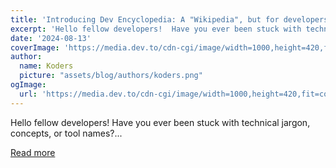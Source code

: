 ```yaml
---
title: 'Introducing Dev Encyclopedia: A "Wikipedia", but for developers'
excerpt: 'Hello fellow developers!  Have you ever been stuck with technical jargon, concepts, or tool names?...'
date: '2024-08-13'
coverImage: 'https://media.dev.to/cdn-cgi/image/width=1000,height=420,fit=cover,gravity=auto,format=auto/https%3A%2F%2Fdev-to-uploads.s3.amazonaws.com%2Fuploads%2Farticles%2Fn96pc0ompd7o8oaigney.png'
author:
  name: Koders
  picture: "assets/blog/authors/koders.png"
ogImage:
  url: 'https://media.dev.to/cdn-cgi/image/width=1000,height=420,fit=cover,gravity=auto,format=auto/https%3A%2F%2Fdev-to-uploads.s3.amazonaws.com%2Fuploads%2Farticles%2Fn96pc0ompd7o8oaigney.png'
---
```


Hello fellow developers!  Have you ever been stuck with technical jargon, concepts, or tool names?...

[Read more](https://dev.to/buzzpy/introducing-dev-encyclopedia-a-wikipedia-but-for-developers-268e)
